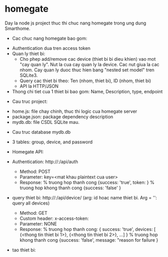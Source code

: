 # homegate

Day la node js project thuc thi chuc nang homegate trong ung dung Smarthome. 

* Cac chuc nang homegate bao gom:

- Authentication dua tren access token 
- Quan ly thiet bi:
   + Cho phep add/remove cac device (thiet bi bi dieu khien) vao mot "cay quan ly". Nut la cua cay quan ly la device. Cac nut giua la cac nhom. Cay quan ly duoc thuc hien bang "nested set model" tren SQLite3.
   + Query cac thiet bi theo: Ten (nhom, thiet bi), ID (nhom, thiet bi)
   + API la HTTP/JSON
- Thong chi tiet cua 1 thiet bi bao gom: Name, Description, type, endpoint

* Cau truc project:

- home.js: file chay chinh, thuc thi logic cua homegate server
- package.json: package dependency description
- mydb.db: file CSDL SQLite mau.

* Cau truc database mydb.db
- 3 tables: group, device, and password

* Homegate API:
- Authentication: http://<host>:<port>/api/auth
  + Method: POST
  + Parameter: key=\<mat khau plaintext cua user\>
  + Response: 
     % truong hop thanh cong {success: 'true', token: <ma token>}
     % truong hop khong thanh cong {success: 'false' }

- query thiet bi: http://<host>:<port>/api/device/<arg> (arg: id hoac name thiet bi. Arg = '': query all devices)
  + Method: GET
  + Custom header: x-access-token: <token co duoc sau khi authentication thanh cong>
  + Parameter: NONE
  + Response: 
     % truong hop thanh cong: { success: 'true', devices: [ {<thong tin thiet bi 1>}, {<thong tin thiet bi 2>}, ...] }
     % truong hop khong thanh cong {success: 'false', message: "reason for failure }

- tao thiet bi: 
